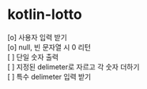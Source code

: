 # kotlin-lotto

[o] 사용자 입력 받기<br/>
[o] null, 빈 문자열 시 0 리턴<br/>
[ ] 단일 숫자 출력<br/>
[ ] 지정된 delimeter로 자르고 각 숫자 더하기<br/>
[ ] 특수 delimeter 입력 받기<br/>
